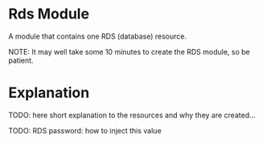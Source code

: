 # Rds Module

A module that contains one RDS (database) resource.

NOTE: It may well take some 10 minutes to create the RDS module, so be patient.

# Explanation

TODO: here short explanation to the resources and why they are created...

TODO: RDS password: how to inject this value
